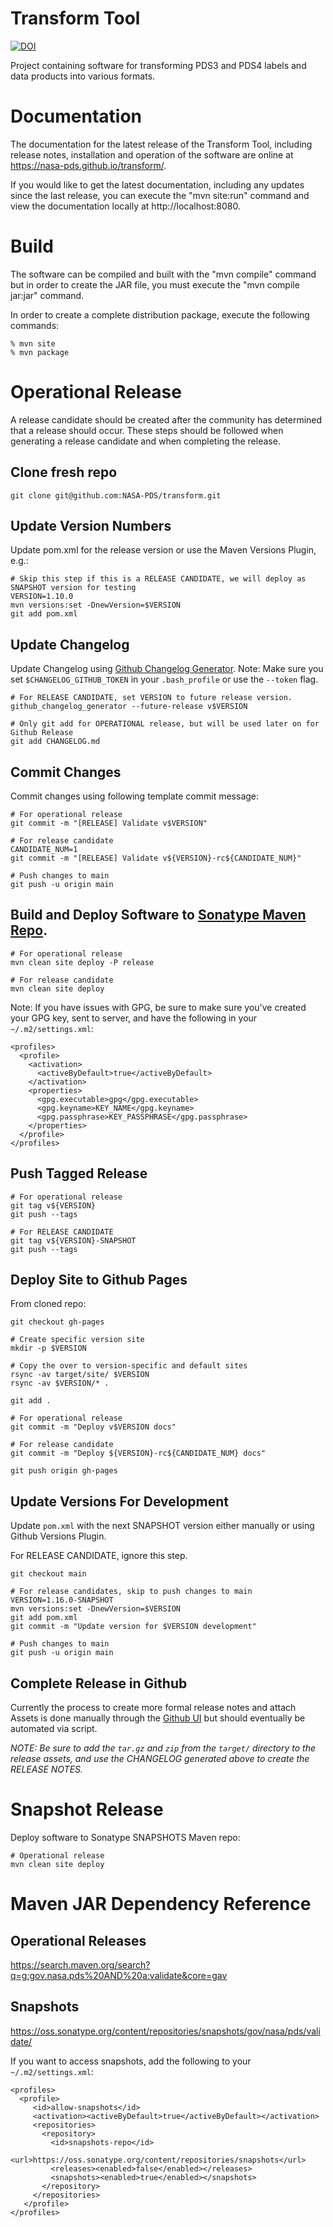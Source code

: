 # Transform Tool

[![DOI](https://zenodo.org/badge/DOI/10.5281/zenodo.5756418.svg)](https://doi.org/10.5281/zenodo.5756418)

Project containing software for transforming PDS3 and PDS4 labels and data products into various formats.

# Documentation
The documentation for the latest release of the Transform Tool, including release notes, installation and operation of the software are online at https://nasa-pds.github.io/transform/.

If you would like to get the latest documentation, including any updates since the last release, you can execute the "mvn site:run" command and view the documentation locally at http://localhost:8080.

# Build
The software can be compiled and built with the "mvn compile" command but in order 
to create the JAR file, you must execute the "mvn compile jar:jar" command. 

In order to create a complete distribution package, execute the 
following commands: 

```
% mvn site
% mvn package
```

# Operational Release

A release candidate should be created after the community has determined that a release should occur. These steps should be followed when generating a release candidate and when completing the release.

## Clone fresh repo
```
git clone git@github.com:NASA-PDS/transform.git
```

## Update Version Numbers

Update pom.xml for the release version or use the Maven Versions Plugin, e.g.:

```
# Skip this step if this is a RELEASE CANDIDATE, we will deploy as SNAPSHOT version for testing
VERSION=1.10.0
mvn versions:set -DnewVersion=$VERSION
git add pom.xml
```

## Update Changelog
Update Changelog using [Github Changelog Generator](https://github.com/github-changelog-generator/github-changelog-generator). Note: Make sure you set `$CHANGELOG_GITHUB_TOKEN` in your `.bash_profile` or use the `--token` flag.
```
# For RELEASE CANDIDATE, set VERSION to future release version.
github_changelog_generator --future-release v$VERSION

# Only git add for OPERATIONAL release, but will be used later on for Github Release
git add CHANGELOG.md
```

## Commit Changes
Commit changes using following template commit message:
```
# For operational release
git commit -m "[RELEASE] Validate v$VERSION"

# For release candidate
CANDIDATE_NUM=1
git commit -m "[RELEASE] Validate v${VERSION}-rc${CANDIDATE_NUM}"

# Push changes to main
git push -u origin main
```

## Build and Deploy Software to [Sonatype Maven Repo](https://repo.maven.apache.org/maven2/gov/nasa/pds/).

```
# For operational release
mvn clean site deploy -P release

# For release candidate
mvn clean site deploy
```

Note: If you have issues with GPG, be sure to make sure you've created your GPG key, sent to server, and have the following in your `~/.m2/settings.xml`:
```
<profiles>
  <profile>
    <activation>
      <activeByDefault>true</activeByDefault>
    </activation>
    <properties>
      <gpg.executable>gpg</gpg.executable>
      <gpg.keyname>KEY_NAME</gpg.keyname>
      <gpg.passphrase>KEY_PASSPHRASE</gpg.passphrase>
    </properties>
  </profile>
</profiles>

```

## Push Tagged Release
```
# For operational release
git tag v${VERSION}
git push --tags

# For RELEASE CANDIDATE
git tag v${VERSION}-SNAPSHOT
git push --tags
```

## Deploy Site to Github Pages

From cloned repo:
```
git checkout gh-pages

# Create specific version site
mkdir -p $VERSION

# Copy the over to version-specific and default sites
rsync -av target/site/ $VERSION
rsync -av $VERSION/* .

git add .

# For operational release
git commit -m "Deploy v$VERSION docs"

# For release candidate
git commit -m "Deploy ${VERSION}-rc${CANDIDATE_NUM} docs"

git push origin gh-pages
```

## Update Versions For Development

Update `pom.xml` with the next SNAPSHOT version either manually or using Github Versions Plugin.

For RELEASE CANDIDATE, ignore this step.

```
git checkout main

# For release candidates, skip to push changes to main
VERSION=1.16.0-SNAPSHOT
mvn versions:set -DnewVersion=$VERSION
git add pom.xml
git commit -m "Update version for $VERSION development"

# Push changes to main
git push -u origin main
```

## Complete Release in Github
Currently the process to create more formal release notes and attach Assets is done manually through the [Github UI](https://github.com/NASA-PDS/validate/releases/new) but should eventually be automated via script.

*NOTE: Be sure to add the `tar.gz` and `zip` from the `target/` directory to the release assets, and use the CHANGELOG generated above to create the RELEASE NOTES.*

# Snapshot Release

Deploy software to Sonatype SNAPSHOTS Maven repo:

```
# Operational release
mvn clean site deploy
```

# Maven JAR Dependency Reference

## Operational Releases
https://search.maven.org/search?q=g:gov.nasa.pds%20AND%20a:validate&core=gav

## Snapshots
https://oss.sonatype.org/content/repositories/snapshots/gov/nasa/pds/validate/

If you want to access snapshots, add the following to your `~/.m2/settings.xml`:
```
<profiles>
  <profile>
     <id>allow-snapshots</id>
     <activation><activeByDefault>true</activeByDefault></activation>
     <repositories>
       <repository>
         <id>snapshots-repo</id>
         <url>https://oss.sonatype.org/content/repositories/snapshots</url>
         <releases><enabled>false</enabled></releases>
         <snapshots><enabled>true</enabled></snapshots>
       </repository>
     </repositories>
   </profile>
</profiles>
```
